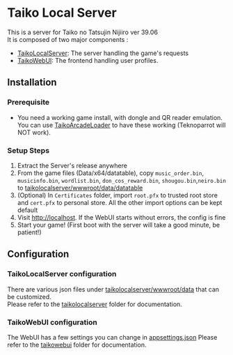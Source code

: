 # Taiko Local Server

This is a server for Taiko no Tatsujin Nijiiro ver 39.06  
It is composed of two major components :

- [TaikoLocalServer](./TaikoLocalServer/): The server handling the game's requests
- [TaikoWebUI](./TaikoWebUI/): The frontend handling user profiles.

## Installation

### Prerequisite

- You need a working game install, with dongle and QR reader emulation.  
  You can use [TaikoArcadeLoader](https://github.com/esuo1198/TaikoArcadeLoader) to have these working (Teknoparrot will NOT work).

### Setup Steps

1. Extract the Server's release anywhere
2. From the game files (Data/x64/datatable), copy `music_order.bin`, `musicinfo.bin`, `wordlist.bin`, `don_cos_reward.bin`, `shougou.bin`,`neiro.bin` to [taikolocalserver/wwwroot/data/datatable](./TaikoLocalServer/wwwroot/data/datatable/)
3. (Optional) In `Certificates` folder, import `root.pfx` to trusted root store and `cert.pfx` to personal store. All the other import options can be kept default
4. Visit [http://localhost](http://localhost). If the WebUI starts without errors, the config is fine
5. Start your game! (First boot with the server will take a good minute, be patient!)

## Configuration

### TaikoLocalServer configuration

There are various json files under [taikolocalserver/wwwroot/data](./TaikoLocalServer/wwwroot/data/) that can be customized.  
Please refer to the [taikolocalserver](./TaikoLocalServer/README.md) folder for documentation.

### TaikoWebUI configuration

The WebUI has a few settings you can change in [appsettings.json](./TaikoWebUI/wwwroot/appsettings.json)
Please refer to the [taikowebui](./TaikoWebUI/README.md) folder for documentation.
